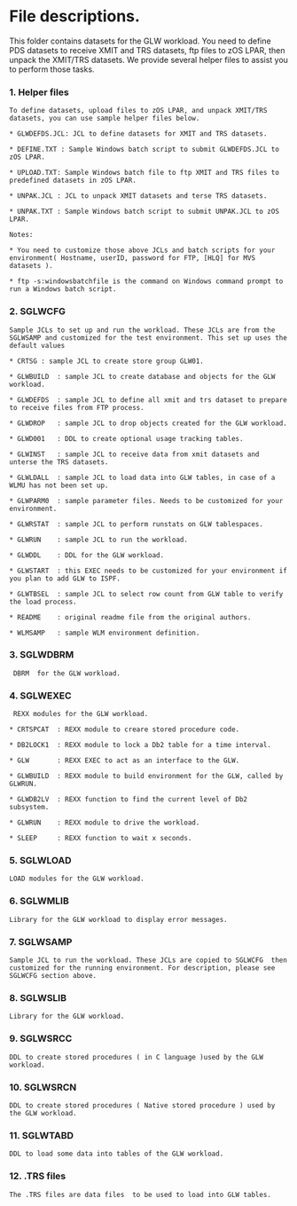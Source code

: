 # File descriptions.

This folder contains datasets for the GLW workload. You need to define PDS datasets to receive XMIT and TRS datasets, ftp files to zOS LPAR, then unpack the XMIT/TRS datasets. We provide several helper files to assist you to perform those tasks.

### 1. Helper files 
	To define datasets, upload files to zOS LPAR, and unpack XMIT/TRS datasets, you can use sample helper files below.
	
	* GLWDEFDS.JCL: JCL to define datasets for XMIT and TRS datasets.
	
	* DEFINE.TXT : Sample Windows batch script to submit GLWDEFDS.JCL to zOS LPAR.
	
	* UPLOAD.TXT: Sample Windows batch file to ftp XMIT and TRS files to predefined datasets in zOS LPAR.
	
	* UNPAK.JCL : JCL to unpack XMIT datasets and terse TRS datasets.
	
	* UNPAK.TXT : Sample Windows batch script to submit UNPAK.JCL to zOS LPAR.
	
	Notes:
	
	* You need to customize those above JCLs and batch scripts for your environment( Hostname, userID, password for FTP, [HLQ] for MVS datasets ).
	
	* ftp -s:windowsbatchfile is the command on Windows command prompt to run a Windows batch script.
	
### 2. SGLWCFG  
    Sample JCLs to set up and run the workload. These JCLs are from the SGLWSAMP and customized for the test environment. This set up uses the default values

	* CRTSG : sample JCL to create store group GLW01.   
	
	* GLWBUILD  : sample JCL to create database and objects for the GLW workload.   
	
	* GLWDEFDS  : sample JCL to define all xmit and trs dataset to prepare to receive files from FTP process.
	
	* GLWDROP   : sample JCL to drop objects created for the GLW workload.
	
	* GLWD001   : DDL to create optional usage tracking tables.
	
	* GLWINST   : sample JCL to receive data from xmit datasets and unterse the TRS datasets.   
	
	* GLWLDALL  : sample JCL to load data into GLW tables, in case of a WLMU has not been set up.
	
	* GLWPARM0  : sample parameter files. Needs to be customized for your environment.
	
	* GLWRSTAT  : sample JCL to perform runstats on GLW tablespaces.
	
	* GLWRUN    : sample JCL to run the workload.
	
	* GLWDDL    : DDL for the GLW workload.   
	
	* GLWSTART  : this EXEC needs to be customized for your environment if you plan to add GLW to ISPF.
	
	* GLWTBSEL  : sample JCL to select row count from GLW table to verify the load process.
	
	* README    : original readme file from the original authors.
	
	* WLMSAMP   : sample WLM environment definition.
	
### 3. SGLWDBRM  
     DBRM  for the GLW workload.

### 4. SGLWEXEC  
     REXX modules for the GLW workload. 

	* CRTSPCAT  : REXX module to creare stored procedure code.
	
	* DB2LOCK1  : REXX module to lock a Db2 table for a time interval.
	
	* GLW       : REXX EXEC to act as an interface to the GLW.
	
	* GLWBUILD  : REXX module to build environment for the GLW, called by GLWRUN.
	
	* GLWDB2LV  : REXX function to find the current level of Db2 subsystem.
	
	* GLWRUN    : REXX module to drive the workload.
	
	* SLEEP     : REXX function to wait x seconds.
	
### 5. SGLWLOAD  
	LOAD modules for the GLW workload.

### 6. SGLWMLIB  
	Library for the GLW workload to display error messages.

### 7. SGLWSAMP  
	Sample JCL to run the workload. These JCLs are copied to SGLWCFG  then customized for the running environment. For description, please see SGLWCFG section above.

### 8. SGLWSLIB 
	Library for the GLW workload.

### 9. SGLWSRCC
	DDL to create stored procedures ( in C language )used by the GLW workload.

### 10. SGLWSRCN 
	DDL to create stored procedures ( Native stored procedure ) used by the GLW workload.

### 11. SGLWTABD
	DDL to load some data into tables of the GLW workload.

### 12. .TRS files	
	The .TRS files are data files  to be used to load into GLW tables.
